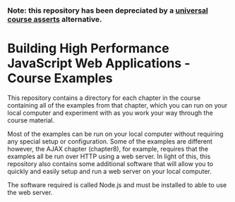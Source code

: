### Note: this repository has been depreciated by a [universal course asserts](https://github.com/moderndeveloper-students/Course-Assets) alternative.

# Building High Performance JavaScript Web Applications - Course Examples

This repository contains a directory for each chapter in the course containing all of the examples from that chapter, which you can run on your local computer and experiment with as you work your way through the course material.

Most of the examples can be run on your local computer without requiring any special setup or configuration. Some of the examples are different however, the AJAX chapter (chapter8), for example, requires that the examples all be run over HTTP using a web server. In light of this, this repository also contains some additional software that will allow you to quickly and easily setup and run a web server on your local computer.

The software required is called Node.js and must be installed to able to use the web server.

